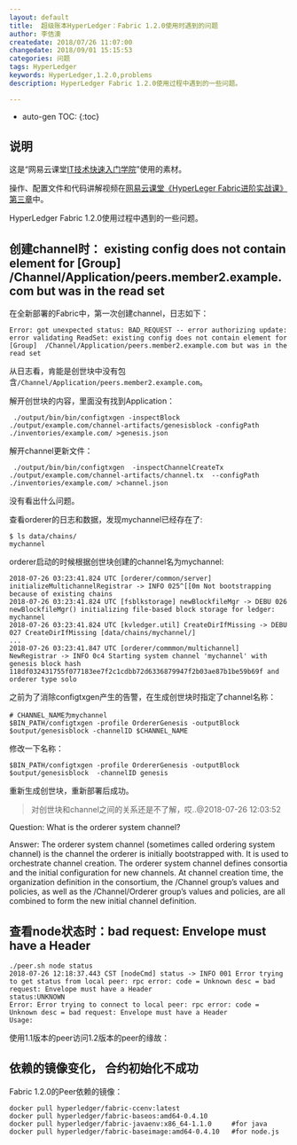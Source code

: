 ```yaml
---
layout: default
title:  超级账本HyperLedger：Fabric 1.2.0使用时遇到的问题
author: 李佶澳
createdate: 2018/07/26 11:07:00
changedate: 2018/09/01 15:15:53
categories: 问题
tags: HyperLedger
keywords: HyperLedger,1.2.0,problems
description: HyperLedger Fabric 1.2.0使用过程中遇到的一些问题。

---
```


* auto-gen TOC:
{:toc}

## 说明

这是“网易云课堂[IT技术快速入门学院](https://study.163.com/provider/400000000376006/course.htm?share=2&shareId=400000000376006)”使用的素材。

操作、配置文件和代码讲解视频在[网易云课堂《HyperLeger Fabric进阶实战课》第三章](https://study.163.com/course/courseMain.htm?courseId=1005359012&share=2&shareId=400000000376006)中。

HyperLedger Fabric 1.2.0使用过程中遇到的一些问题。

## 创建channel时： existing config does not contain element for [Group]  /Channel/Application/peers.member2.example.com but was in the read set

在全新部署的Fabric中，第一次创建channel，日志如下：

	Error: got unexpected status: BAD_REQUEST -- error authorizing update: error validating ReadSet: existing config does not contain element for [Group]  /Channel/Application/peers.member2.example.com but was in the read set

从日志看，肯能是创世块中没有包含`/Channel/Application/peers.member2.example.com`。

解开创世块的内容，里面没有找到Application：

	 ./output/bin/bin/configtxgen -inspectBlock  ./output/example.com/channel-artifacts/genesisblock -configPath ./inventories/example.com/ >genesis.json

解开channel更新文件：

	 ./output/bin/bin/configtxgen  -inspectChannelCreateTx ./output/example.com/channel-artifacts/channel.tx  --configPath ./inventories/example.com/ >channel.json

没有看出什么问题。

查看orderer的日志和数据，发现mychannel已经存在了:

	$ ls data/chains/
	mychannel

orderer启动的时候根据创世块创建的channel名为mychannel:

	2018-07-26 03:23:41.824 UTC [orderer/common/server] initializeMultichannelRegistrar -> INFO 025^[[0m Not bootstrapping because of existing chains
	2018-07-26 03:23:41.824 UTC [fsblkstorage] newBlockfileMgr -> DEBU 026 newBlockfileMgr() initializing file-based block storage for ledger: mychannel
	2018-07-26 03:23:41.824 UTC [kvledger.util] CreateDirIfMissing -> DEBU 027 CreateDirIfMissing [data/chains/mychannel/]
	...
	2018-07-26 03:23:41.847 UTC [orderer/commmon/multichannel] NewRegistrar -> INFO 0c4 Starting system channel 'mychannel' with genesis block hash 118df032431755f077183ee7f2c1cdbb72d6336879947f2b03ae87b1be59b69f and orderer type solo

之前为了消除configtxgen产生的告警，在生成创世块时指定了channel名称：

	# CHANNEL_NAME为mychannel
	$BIN_PATH/configtxgen -profile OrdererGenesis -outputBlock $output/genesisblock -channelID $CHANNEL_NAME

修改一下名称：

	$BIN_PATH/configtxgen -profile OrdererGenesis -outputBlock $output/genesisblock  -channelID genesis

重新生成创世块，重新部署后成功。

>对创世块和channel之间的关系还是不了解，哎..@2018-07-26 12:03:52

Question:  What is the orderer system channel?

Answer:  The orderer system channel (sometimes called ordering system channel) is the channel the orderer is initially bootstrapped with. It is used to orchestrate channel creation. The orderer system channel defines consortia and the initial configuration for new channels. At channel creation time, the organization definition in the consortium, the /Channel group’s values and policies, as well as the /Channel/Orderer group’s values and policies, are all combined to form the new initial channel definition.

## 查看node状态时：bad request: Envelope must have a Header

	./peer.sh node status
	2018-07-26 12:18:37.443 CST [nodeCmd] status -> INFO 001 Error trying to get status from local peer: rpc error: code = Unknown desc = bad request: Envelope must have a Header
	status:UNKNOWN
	Error: Error trying to connect to local peer: rpc error: code = Unknown desc = bad request: Envelope must have a Header
	Usage:

使用1.1版本的peer访问1.2版本的peer的缘故：

## 依赖的镜像变化， 合约初始化不成功

Fabric 1.2.0的Peer依赖的镜像：

	docker pull hyperledger/fabric-ccenv:latest
	docker pull hyperledger/fabric-baseos:amd64-0.4.10
	docker pull hyperledger/fabric-javaenv:x86_64-1.1.0     #for java
	docker pull hyperledger/fabric-baseimage:amd64-0.4.10   #for node.js
